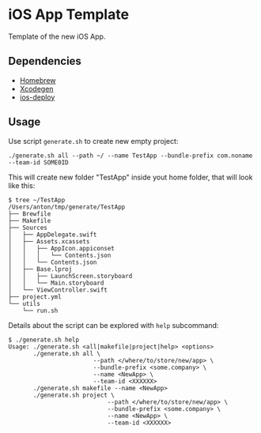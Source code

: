 # iOS App Template

Template of the new iOS App.

## Dependencies

  - [Homebrew](https://brew.sh/)
  - [Xcodegen](https://github.com/yonaskolb/XcodeGen)
  - [ios-deploy](https://github.com/ios-control/ios-deploy)

## Usage

Use script `generate.sh` to create new empty project:

    ./generate.sh all --path ~/ --name TestApp --bundle-prefix com.noname --team-id SOME0ID

This will create new folder "TestApp" inside yout home folder, that will
look like this:

    $ tree ~/TestApp
    /Users/anton/tmp/generate/TestApp
    ├── Brewfile
    ├── Makefile
    ├── Sources
    │   ├── AppDelegate.swift
    │   ├── Assets.xcassets
    │   │   ├── AppIcon.appiconset
    │   │   │   └── Contents.json
    │   │   └── Contents.json
    │   ├── Base.lproj
    │   │   ├── LaunchScreen.storyboard
    │   │   └── Main.storyboard
    │   └── ViewController.swift
    ├── project.yml
    └── utils
        └── run.sh

Details about the script can be explored with `help` subcommand:

    $ ./generate.sh help
    Usage: ./generate.sh <all|makefile|project|help> <options>
           ./generate.sh all \
                            --path </where/to/store/new/app> \
                            --bundle-prefix <some.company> \
                            --name <NewApp> \
                            --team-id <XXXXXX>
           ./generate.sh makefile --name <NewApp>
           ./generate.sh project \
                                --path </where/to/store/new/app> \
                                --bundle-prefix <some.company> \
                                --name <NewApp> \
                                --team-id <XXXXXX>
